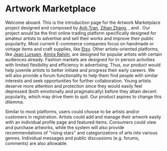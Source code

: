 # Artwork Marketplace

Welcome aboard. This is the introduction page for the Artwork Marketplace project designed and composed by [Anh Tran](https://github.com/Anhtrr), [Zihan Zhang](https://github.com/StevenZhang0116), [](), and [](). Our project would be the first online trading platform specifically designed for amateur artists to advertise and sell their works and improve their public popularity. Most current E-commerce companies focus on handmade or vintage items and craft supplies, like [Etsy](https://www.etsy.com/?utm_source=google&utm_medium=cpc&utm_term=etsy_e&utm_campaign=Search_US_Brand_GGL_ENG_General-Brand_Core_All_Exact&utm_ag=A1&utm_custom1=_k_EAIaIQobChMIlODO9cix_QIVa_7jBx3K5QB2EAAYASAAEgL5o_D_BwE_k_&utm_content=go_227553629_16342445429_536666953103_kwd-1818581752_c_&utm_custom2=227553629&gclid=EAIaIQobChMIlODO9cix_QIVa_7jBx3K5QB2EAAYASAAEgL5o_D_BwE). Other artists-oriented platforms, like [Jean Lurssen](https://www.jeanlurssen.com/), [Amira Rahim](https://www.amirarahim.com/), are designed for popular artists with certain audiences already. Fashion markets are designed for in-person activities with limited flexibility and efficiency in advertising. Thus, our product would help juvenile artists to better initiate and progress their early careers. We will also provide a forum functionality to help them find people with similar interests and seek opportunities for further collaboration. Young artists deserve more attention and protection since they would easily feel depressed (both emotionally and pragmatically) before they attain decent popularity, which may drive them to quit. Our product aspires to change this dilemma. 

Similar to most platforms, users could choose to be artists and/or customers in registration. Artists could add and manage their artwork easily with an individual profile page and featured items. Consumers could view and purchase artworks, while the system will also provide recommendations of "rising stars" and categorizations of arts into various genres. Individual messages and public discussions (e.g. forums, comments) are also allowable. 
